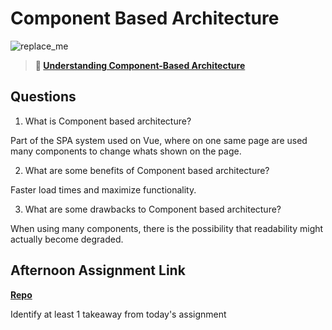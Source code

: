 # Component Based Architecture

![replace_me](https://codeworks.blob.core.windows.net/public/assets/img/illustrations/placeholder.svg)

> **📖 [Understanding Component-Based Architecture](https://codeworksacademy.com/fs-student-guide/resources/wk6/01-Component-Based-Architecture)**

## Questions

1. What is Component based architecture?

Part of the SPA system used on Vue, where on one same page are used many components to change whats shown on the page.

2. What are some benefits of Component based architecture?

Faster load times and maximize functionality.

3. What are some drawbacks to Component based architecture?

When using many components, there is the possibility that readability might actually become degraded.

## Afternoon Assignment Link

**[Repo](https://github.com/JoaoLucasMelo/vue-playground)**

Identify at least 1 takeaway from today's assignment
